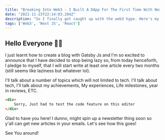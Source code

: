 ```yaml
---
title: "Breaking Into Web3 - I Built A DApp For The First Time With Next.js"
date: "2021-11-23T22:14:03.284Z"
description: "So I finally got caught up with the web3 hype. Here's my experience building caketools.io with decentraliced tech"
tags: ['Web3', 'Next JS', 'React']
---
```



## Hello Everyone 👋🏽

I just learnt how to create a blog with Gatsby Js and I'm so excited to announce that I have decided to stop being lazy so, from today henceforth, I pledge to myself, that I will start write at least one article every two months (still seems like laziness but whatever lol).

I'll talk about a number of topics which will not limited to tech. I'll talk about tech, I'll talk about my achievements, My experiences, Life milestones, year in reviews, ETC.

```html
<div>
	Sorry, Just had to test the code feature on this editor
</div>
```

Glad to have you here! I dunno, might spin up a newsletter thing soon so y'all can get new articles in your emails. Let's see how this goes!

See You around!
